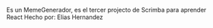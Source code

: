 Es un MemeGenerador, es el tercer projecto de Scrimba para aprender React
Hecho por: Elias Hernandez
